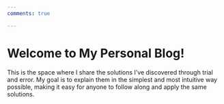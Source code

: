```yaml
---
comments: true

---
```


# Welcome to My Personal Blog!

This is the space where I share the solutions I’ve discovered through trial and error. My goal is to explain them in the simplest and most intuitive way possible, making it easy for anyone to follow along and apply the same solutions.